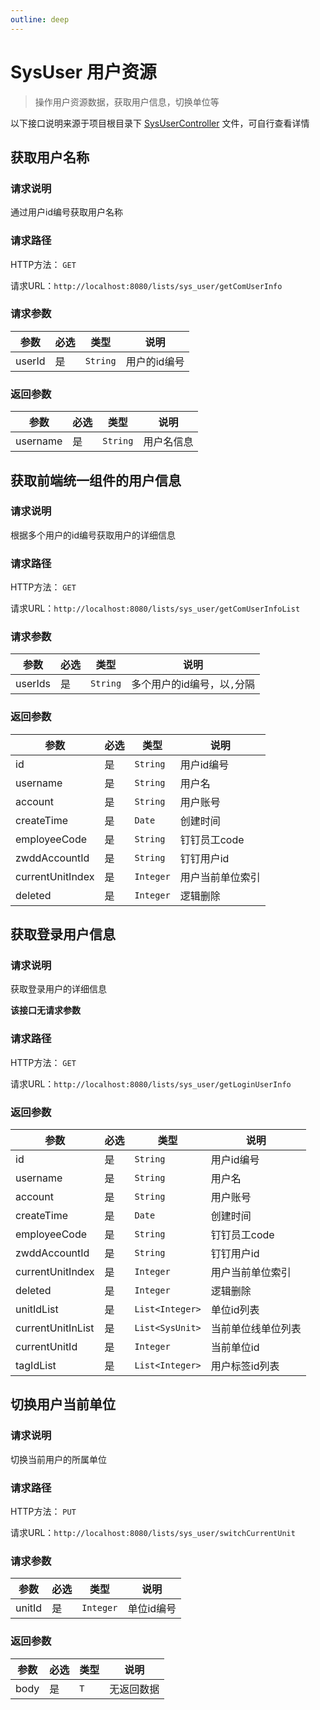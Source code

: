 ```yaml
---
outline: deep
---
```


# SysUser 用户资源

> 操作用户资源数据，获取用户信息，切换单位等

以下接口说明来源于项目根目录下 [SysUserController](https://github.com/elonehoo/benewy-template/blob/main/project/web/src/main/java/com/beneway/web/controller/system/SysUserController.java) 文件，可自行查看详情

## 获取用户名称

### 请求说明

通过用户id编号获取用户名称

### 请求路径

HTTP方法： `GET`

请求URL：`http://localhost:8080/lists/sys_user/getComUserInfo`

### 请求参数

| 参数 | 必选 | 类型 | 说明 |
|---|---|---|---|
| userId | 是 | `String` | 用户的id编号 |


### 返回参数

| 参数 | 必选 | 类型 | 说明 |
|---|---|---|---|
| username | 是 | `String` | 用户名信息 |

## 获取前端统一组件的用户信息

### 请求说明

根据多个用户的id编号获取用户的详细信息

### 请求路径

HTTP方法： `GET`

请求URL：`http://localhost:8080/lists/sys_user/getComUserInfoList`

### 请求参数

| 参数 | 必选 | 类型 | 说明 |
|---|---|---|---|
| userIds | 是 | `String` | 多个用户的id编号，以`,`分隔 |

### 返回参数

| 参数 | 必选 | 类型 | 说明 |
|---|---|---|---|
| id | 是 | `String` | 用户id编号 |
| username | 是 | `String` | 用户名 |
| account | 是 | `String` | 用户账号 |
| createTime | 是 | `Date` | 创建时间 |
| employeeCode | 是 | `String` | 钉钉员工code |
| zwddAccountId | 是 | `String` | 钉钉用户id |
| currentUnitIndex | 是 | `Integer` | 用户当前单位索引 |
| deleted | 是 | `Integer` | 逻辑删除 |

## 获取登录用户信息

### 请求说明

获取登录用户的详细信息

**该接口无请求参数**

### 请求路径

HTTP方法： `GET`

请求URL：`http://localhost:8080/lists/sys_user/getLoginUserInfo`

### 返回参数

| 参数 | 必选 | 类型 | 说明 |
|---|---|---|---|
| id | 是 | `String` | 用户id编号 |
| username | 是 | `String` | 用户名 |
| account | 是 | `String` | 用户账号 |
| createTime | 是 | `Date` | 创建时间 |
| employeeCode | 是 | `String` | 钉钉员工code |
| zwddAccountId | 是 | `String` | 钉钉用户id |
| currentUnitIndex | 是 | `Integer` | 用户当前单位索引 |
| deleted | 是 | `Integer` | 逻辑删除 |
| unitIdList | 是 | `List<Integer>` | 单位id列表 |
| currentUnitInList | 是 | `List<SysUnit>` | 当前单位线单位列表 |
| currentUnitId | 是 | `Integer` | 当前单位id |
| tagIdList | 是 | `List<Integer>` | 用户标签id列表 |

## 切换用户当前单位

### 请求说明

切换当前用户的所属单位

### 请求路径

HTTP方法： `PUT`

请求URL：`http://localhost:8080/lists/sys_user/switchCurrentUnit`

### 请求参数

| 参数 | 必选 | 类型 | 说明 |
|---|---|---|---|
| unitId | 是 | `Integer` | 单位id编号 |

### 返回参数

| 参数 | 必选 | 类型 | 说明 |
|---|---|---|---|
| body | 是 | `T` | 无返回数据 |
